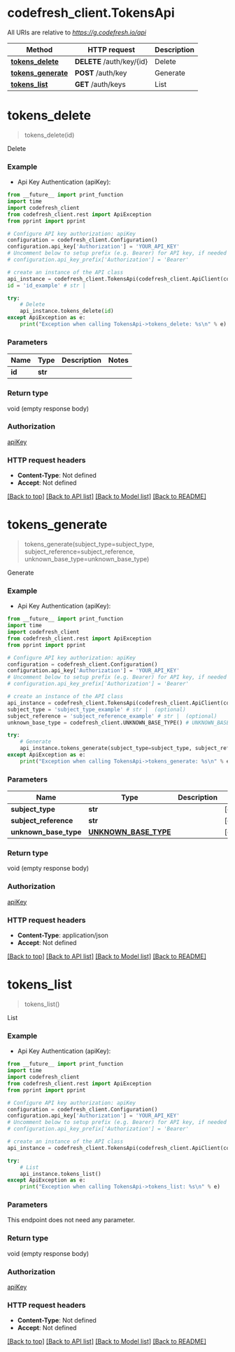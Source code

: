 # codefresh_client.TokensApi

All URIs are relative to *https://g.codefresh.io/api*

Method | HTTP request | Description
------------- | ------------- | -------------
[**tokens_delete**](TokensApi.md#tokens_delete) | **DELETE** /auth/key/{id} | Delete
[**tokens_generate**](TokensApi.md#tokens_generate) | **POST** /auth/key | Generate
[**tokens_list**](TokensApi.md#tokens_list) | **GET** /auth/keys | List


# **tokens_delete**
> tokens_delete(id)

Delete

### Example

* Api Key Authentication (apiKey): 
```python
from __future__ import print_function
import time
import codefresh_client
from codefresh_client.rest import ApiException
from pprint import pprint

# Configure API key authorization: apiKey
configuration = codefresh_client.Configuration()
configuration.api_key['Authorization'] = 'YOUR_API_KEY'
# Uncomment below to setup prefix (e.g. Bearer) for API key, if needed
# configuration.api_key_prefix['Authorization'] = 'Bearer'

# create an instance of the API class
api_instance = codefresh_client.TokensApi(codefresh_client.ApiClient(configuration))
id = 'id_example' # str | 

try:
    # Delete
    api_instance.tokens_delete(id)
except ApiException as e:
    print("Exception when calling TokensApi->tokens_delete: %s\n" % e)
```

### Parameters

Name | Type | Description  | Notes
------------- | ------------- | ------------- | -------------
 **id** | **str**|  | 

### Return type

void (empty response body)

### Authorization

[apiKey](../README.md#apiKey)

### HTTP request headers

 - **Content-Type**: Not defined
 - **Accept**: Not defined

[[Back to top]](#) [[Back to API list]](../README.md#documentation-for-api-endpoints) [[Back to Model list]](../README.md#documentation-for-models) [[Back to README]](../README.md)

# **tokens_generate**
> tokens_generate(subject_type=subject_type, subject_reference=subject_reference, unknown_base_type=unknown_base_type)

Generate

### Example

* Api Key Authentication (apiKey): 
```python
from __future__ import print_function
import time
import codefresh_client
from codefresh_client.rest import ApiException
from pprint import pprint

# Configure API key authorization: apiKey
configuration = codefresh_client.Configuration()
configuration.api_key['Authorization'] = 'YOUR_API_KEY'
# Uncomment below to setup prefix (e.g. Bearer) for API key, if needed
# configuration.api_key_prefix['Authorization'] = 'Bearer'

# create an instance of the API class
api_instance = codefresh_client.TokensApi(codefresh_client.ApiClient(configuration))
subject_type = 'subject_type_example' # str |  (optional)
subject_reference = 'subject_reference_example' # str |  (optional)
unknown_base_type = codefresh_client.UNKNOWN_BASE_TYPE() # UNKNOWN_BASE_TYPE |  (optional)

try:
    # Generate
    api_instance.tokens_generate(subject_type=subject_type, subject_reference=subject_reference, unknown_base_type=unknown_base_type)
except ApiException as e:
    print("Exception when calling TokensApi->tokens_generate: %s\n" % e)
```

### Parameters

Name | Type | Description  | Notes
------------- | ------------- | ------------- | -------------
 **subject_type** | **str**|  | [optional] 
 **subject_reference** | **str**|  | [optional] 
 **unknown_base_type** | [**UNKNOWN_BASE_TYPE**](UNKNOWN_BASE_TYPE.md)|  | [optional] 

### Return type

void (empty response body)

### Authorization

[apiKey](../README.md#apiKey)

### HTTP request headers

 - **Content-Type**: application/json
 - **Accept**: Not defined

[[Back to top]](#) [[Back to API list]](../README.md#documentation-for-api-endpoints) [[Back to Model list]](../README.md#documentation-for-models) [[Back to README]](../README.md)

# **tokens_list**
> tokens_list()

List

### Example

* Api Key Authentication (apiKey): 
```python
from __future__ import print_function
import time
import codefresh_client
from codefresh_client.rest import ApiException
from pprint import pprint

# Configure API key authorization: apiKey
configuration = codefresh_client.Configuration()
configuration.api_key['Authorization'] = 'YOUR_API_KEY'
# Uncomment below to setup prefix (e.g. Bearer) for API key, if needed
# configuration.api_key_prefix['Authorization'] = 'Bearer'

# create an instance of the API class
api_instance = codefresh_client.TokensApi(codefresh_client.ApiClient(configuration))

try:
    # List
    api_instance.tokens_list()
except ApiException as e:
    print("Exception when calling TokensApi->tokens_list: %s\n" % e)
```

### Parameters
This endpoint does not need any parameter.

### Return type

void (empty response body)

### Authorization

[apiKey](../README.md#apiKey)

### HTTP request headers

 - **Content-Type**: Not defined
 - **Accept**: Not defined

[[Back to top]](#) [[Back to API list]](../README.md#documentation-for-api-endpoints) [[Back to Model list]](../README.md#documentation-for-models) [[Back to README]](../README.md)

